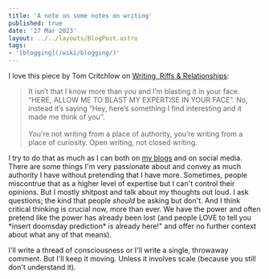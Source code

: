 ```yaml
---
title: 'A note on some notes on writing'
published: true
date: '27 Mar 2023'
layout: ../../layouts/BlogPost.astro
tags:
- '[blogging](/wiki/blogging/)'
---
```


I love this piece by Tom Critchlow on [Writing, Riffs & Relationships](https://tomcritchlow.com/2023/02/10/riffs/):

>It isn’t that I know more than you and I’m blasting it in your face. “HERE, ALLOW ME TO BLAST MY EXPERTISE IN YOUR FACE”. No, instead it’s saying “Hey, here’s something I find interesting and it made me think of you”.
<br><br>
>You’re not writing from a place of authority, you’re writing from a place of curiosity. Open writing, not closed writing.

I try to do that as much as I can both on [my blogs](/projects/) and on social media. There are some things I'm very passionate about and convey as much authority I have without pretending that I have more. Sometimes, people miscontrue that as a higher level of expertise but I can't control their opinions. But I mostly shitpost and talk about my thoughts out loud. I ask questions; the kind that people _should_ be asking but don't. And I think critical thinking is crucial now, more than ever. We have the power and often pretend like the power has already been lost (and people LOVE to tell you &ast;insert doomsday prediction&ast; is already here!" and offer no further context about what any of that means).

I'll write a thread of consciousness or I'll write a single, throwaway comment. But I'll keep it moving. Unless it involves scale (because you still don't understand it).